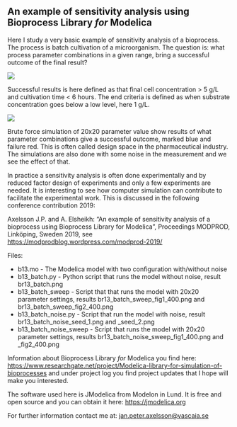 ## An example of sensitivity analysis using Bioprocess Library _for_ Modelica 

Here I study a very basic example of sensitivity analysis of a bioprocess. The process is batch cultivation of a microorganism. The question is: what process parameter combinations in a given range, bring a successful outcome of the final result? 

![](br13_batch.png)

Successful results is here defined as that final cell concentration > 5 g/L and  cultivation time < 6 hours. The end criteria is defined as when substrate concentration goes below a low level, here 1 g/L. 

![](br13_batch_sweep_fig2_400.png)

Brute force simulation of 20x20 parameter value show results of what parameter combinations give a successful outcome, marked blue and failure red. This is often called design space in the pharmaceutical industry. The simulations are also done with some noise in the measurement and we see the effect of that.

In practice a sensitivity analysis is often done experimentally and by reduced factor design of experiments and only a few experiments are needed. It is interesting to see how computer simulation can contribute to facilitate the experimental work. This is discussed in the following conference contribution 2019:

Axelsson J.P. and A. Elsheikh: “An example of sensitivity analysis of a bioprocess using Bioprocess Library for Modelica”, Proceedings MODPROD, Linköping, Sweden 2019, see 
https://modprodblog.wordpress.com/modprod-2019/

Files:
 - b13.mo - The Modelica model with two configuration with/without noise
 - b13_batch.py - Python script that runs the model without noise, result br13_batch.png
 - b13_batch_sweep - Script that that runs the model with 20x20 parameter settings, results br13_batch_sweep_fig1_400.png and br13_batch_sweep_fig2_400.png
 - b13_batch_noise.py - Script that run the model with noise, result br13_batch_noise_seed_1.png and _seed_2.png
 - b13_batch_noise_sweep - Script that runs the model with 20x20 parameter settings, results br13_batch_noise_sweep_fig1_400.png and _fig2_400.png

Information about Bioprocess Library _for_ Modelica you find here: 
https://www.researchgate.net/project/Modelica-library-for-simulation-of-bioprocesses and under project log you find project updates that I hope will make you interested.

The software used here is JModelica from Modelon in Lund. It is free and open source and you can obtain it here:
https://jmodelica.org 

For further information contact me at: jan.peter.axelsson@vascaia.se
